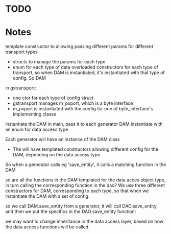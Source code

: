 # TODO


# Notes

template constructor to allowing passing different params for different transport types
  - structs to manage the params for each type
  - enum for each type of data 
overloaded constructors for each type of transport, so when DAM is instantiated, it's instantiated with that type of config. So DAM

in gstransport:
- one ctor for each type of config struct
- gstransport manages m_pxport, which is a byte interface
- m_pxport is instantiated with the config for one of byte_interface's implementing classe


instantiate the DAM in main, pass it to each generator
DAM instantiate with an enum for data access type





Each generator will have an instance of the DAM class
- The will have templated constructors allowing different config for the DAM, depending on the data access type

So when a generator calls eg 'save_entity', it calls a matching function in the DAM

so are all the functions in the DAM templated for the data acces object type, in turn calling the corresponding function in the dao?
We use three different constructors for DAM, corresponding to each type, so that when we instantiate the DAM with a set of config.

so we call DAM.save_entity from a generator, it will call DAO.save_entity, and then we put the specifics in the DAO.save_entity functionl



we may want to change inheritance in the data access layer, based on how the data access functions will be called
